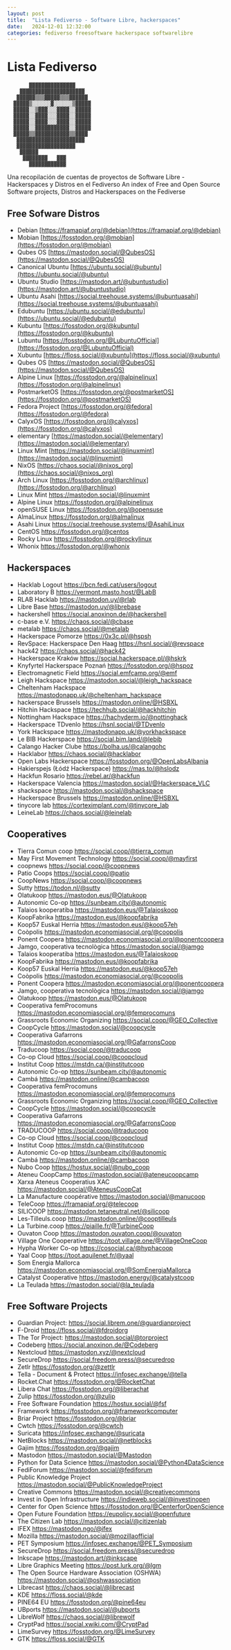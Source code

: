 ```yaml
---
layout: post
title:  "Lista Fediverso - Software Libre, hackerspaces"
date:   2024-12-01 12:32:00
categories: fediverso freesoftware hackerspace softwarelibre
---
```

# Lista Fediverso

           ▓▓▓▓▓▓▓▓▓▓▓▓▓▓▓               
        ▓▓▓▓▓▓▓▓▓▓▓▓▓▓▓▓▓▓▓▓▓            
       ▓▓▓▓▓▓▒▒▒▓▓▓▓▓▒▒▒▓▓▓▓▓▓           
      ▓▓▓▓▓▒░░░░░░▓░░░░░░▒▓▓▓▓▓          
      ▓▓▓▓▓░░▒▓▓▓░░░▓▓▓▓░░▓▓▓▓▓          
      ▓▓▓▓▓░░▓▓▓▓░░░▓▓▓▓░░▓▓▓▓▓          
      ▓▓▓▓▓░░▓▓▓▓░░░▓▓▓▓░░▓▓▓▓▓          
      ▓▓▓▓▓░░▓▓▓▓▓▓▓▓▓▓▓░░▓▓▓▓▓          
      ▓▓▓▓▓▒▒▓▓▓▓▓▓▓▓▓▓▓▒▒▓▓▓▓           
       ▓▓▓▓▓▓▓▓▓▓▓▓▓▓▓▓▓▓▓▓▓▓            
       ▓▓▓▓▓▓▓▓▓▓▓▓▓▓▓▓▓▓▓               
        ▓▓▓▓▓▓                           
         ▓▓▓▓▓▓▓▓   ▓▓▓                  
           ▓▓▓▓▓▓▓▓▓▓▓▓       

Una recopilación de cuentas de proyectos de Software Libre - Hackerspaces y Distros en el Fediverso
An index of Free and Open Source Software projects, Distros and Hackerspaces on the Fediverse

## Free Sofware Distros

* Debian [https://framapiaf.org/@debian](https://framapiaf.org/@debian)
* Mobian [https://fosstodon.org/@mobian](https://fosstodon.org/@mobian)
* Qubes OS [https://mastodon.social/@QubesOS](https://mastodon.social/@QubesOS)
* Canonical Ubuntu [https://ubuntu.social/@ubuntu](https://ubuntu.social/@ubuntu)
* Ubuntu Studio [https://mastodon.art/@ubuntustudio](https://mastodon.art/@ubuntustudio)
* Ubuntu Asahi [https://social.treehouse.systems/@ubuntuasahi](https://social.treehouse.systems/@ubuntuasahi)
* Edubuntu [https://ubuntu.social/@edubuntu](https://ubuntu.social/@edubuntu)
* Kubuntu [https://fosstodon.org/@kubuntu](https://fosstodon.org/@kubuntu)
* Lubuntu [https://fosstodon.org/@LubuntuOfficial](https://fosstodon.org/@LubuntuOfficial)
* Xubuntu [https://floss.social/@xubuntu](https://floss.social/@xubuntu)
* Qubes OS [https://mastodon.social/@QubesOS](https://mastodon.social/@QubesOS)
* Alpine Linux [https://fosstodon.org/@alpinelinux](https://fosstodon.org/@alpinelinux)
* PostmarketOS [https://fosstodon.org/@postmarketOS](https://fosstodon.org/@postmarketOS)
* Fedora Project [https://fosstodon.org/@fedora](https://fosstodon.org/@fedora)
* CalyxOS [https://fosstodon.org/@calyxos](https://fosstodon.org/@calyxos)
* elementary [https://mastodon.social/@elementary](https://mastodon.social/@elementary)
* Linux Mint [https://mastodon.social/@linuxmint](https://mastodon.social/@linuxmint)
* NixOS [https://chaos.social/@nixos_org](https://chaos.social/@nixos_org)
* Arch Linux [https://fosstodon.org/@archlinux](https://fosstodon.org/@archlinux)
* Linux Mint https://mastodon.social/@linuxmint
* Alpine Linux https://fosstodon.org/@alpinelinux
* openSUSE Linux https://fosstodon.org/@opensuse
* AlmaLinux https://fosstodon.org/@almalinux
* Asahi Linux https://social.treehouse.systems/@AsahiLinux
* CentOS https://fosstodon.org/@centos
* Rocky Linux https://fosstodon.org/@rockylinux
* Whonix https://fosstodon.org/@whonix
  
## Hackerspaces

* Hacklab Logout https://bcn.fedi.cat/users/logout
* Laboratory B https://vermont.masto.host/@LabB
* RLAB Hacklab https://mastodon.uy/@rlab
* Libre Base https://mastodon.uy/@librebase
* hackershell https://social.anoxinon.de/@hackershell
* c-base e.V. https://chaos.social/@cbase
* metalab https://chaos.social/@metalab
* Hackerspace Pomorze https://0x3c.pl/@hspsh
* RevSpace: Hackerspace Den Haag https://hsnl.social/@revspace
* hack42 https://chaos.social/@hack42
* Hackerspace Kraków https://social.hackerspace.pl/@hskrk
* Knyfyrtel Hackerspace Poznań https://fosstodon.org/@hspoz
* Electromagnetic Field https://social.emfcamp.org/@emf
* Leigh Hackspace https://mastodon.social/@leigh_hackspace
* Cheltenham Hackspace https://mastodonapp.uk/@cheltenham_hackspace
* hackerspace Brussels https://mastodon.online/@HSBXL
* Hitchin Hackspace https://techhub.social/@hackhitchin
* Nottingham Hackspace https://hachyderm.io/@nottinghack
* Hackerspace TDvenlo https://hsnl.social/@TDvenlo
* York Hackspace https://mastodonapp.uk/@yorkhackspace
* Le BIB Hackerspace https://social.bim.land/@lebib
* Calango Hacker Clube https://bolha.us/@calangohc
* Hacklabor https://chaos.social/@hacklabor
* Open Labs Hackerspace https://fosstodon.org/@OpenLabsAlbania
* Hakierspejs (Łódź Hackerspace) https://mas.to/@hslodz
* Hackfun Rosario https://rebel.ar/@hackfun
* Hackerspace Valencia https://mastodon.social/@Hackerspace_VLC
* shackspace https://mastodon.social/@shackspace
* Hackerspace Brussels https://mastodon.online/@HSBXL
* tinycore lab https://corteximplant.com/@tinycore_lab
* LeineLab https://chaos.social/@leinelab

## Cooperatives

* Tierra Comun coop https://social.coop/@tierra_comun
* May First Movement Technology https://social.coop/@mayfirst
* coopnews https://social.coop/@coopnews
* Patio Coops https://social.coop/@patio
* CoopNews https://social.coop/@coopnews
* Sutty https://todon.nl/@sutty
* Olatukoop https://mastodon.eus/@Olatukoop
* Autonomic Co-op https://sunbeam.city/@autonomic
* Talaios kooperatiba https://mastodon.eus/@Talaioskoop
* KoopFabrika https://mastodon.eus/@koopfabrika
* Koop57 Euskal Herria https://mastodon.eus/@koop57eh
* Coòpolis https://mastodon.economiasocial.org/@coopolis
* Ponent Coopera https://mastodon.economiasocial.org/@ponentcoopera
* Jamgo, cooperativa tecnològica https://mastodon.social/@jamgo
* Talaios kooperatiba https://mastodon.eus/@Talaioskoop
* KoopFabrika https://mastodon.eus/@koopfabrika
* Koop57 Euskal Herria https://mastodon.eus/@koop57eh
* Coòpolis https://mastodon.economiasocial.org/@coopolis
* Ponent Coopera https://mastodon.economiasocial.org/@ponentcoopera
* Jamgo, cooperativa tecnològica https://mastodon.social/@jamgo
* Olatukoop https://mastodon.eus/@Olatukoop	
* Cooperativa femProcomuns https://mastodon.economiasocial.org/@femprocomuns
* Grassroots Economic Organizing https://social.coop/@GEO_Collective
* CoopCycle https://mastodon.social/@coopcycle
* Cooperativa Gafarrons https://mastodon.economiasocial.org/@GafarronsCoop 
* Traducoop https://social.coop/@traducoop
* Co-op Cloud https://social.coop/@coopcloud
* Institut Coop https://mstdn.ca/@institutcoop
* Autonomic Co-op https://sunbeam.city/@autonomic
* Cambá https://mastodon.online/@cambacoop
* Cooperativa femProcomuns https://mastodon.economiasocial.org/@femprocomuns
* Grassroots Economic Organizing https://social.coop/@GEO_Collective
* CoopCycle https://mastodon.social/@coopcycle
* Cooperativa Gafarrons https://mastodon.economiasocial.org/@GafarronsCoop 
* TRADUCOOP https://social.coop/@traducoop
* Co-op Cloud https://social.coop/@coopcloud
* Institut Coop https://mstdn.ca/@institutcoop
* Autonomic Co-op https://sunbeam.city/@autonomic
* Cambá https://mastodon.online/@cambacoop
* Nubo Coop https://hostux.social/@nubo_coop
* Ateneu CoopCamp https://mastodon.social/@ateneucoopcamp
* Xarxa Ateneus Cooperatius XAC https://mastodon.social/@AteneusCoopCat
* La Manufacture coopérative https://mastodon.social/@manucoop
* TeleCoop https://framapiaf.org/@telecoop
* SILICOOP https://mastodon.tetaneutral.net/@silicoop
* Les-Tilleuls.coop https://mastodon.online/@cooptilleuls
* La Turbine.coop https://piaille.fr/@TurbineCoop
* Ouvaton Coop https://mastodon.ouvaton.coop/@ouvaton
* Village One Cooperative https://toot.village.one/@VillageOneCoop
* Hypha Worker Co-op https://cosocial.ca/@hyphacoop
* Yaal Coop https://toot.aquilenet.fr/@yaal
* Som Energia Mallorca https://mastodon.economiasocial.org/@SomEnergiaMallorca
* Catalyst Cooperative https://mastodon.energy/@catalystcoop
* La Teulada https://mastodon.social/@la_teulada

## Free Software Projects

* Guardian Project: https://social.librem.one/@guardianproject 
* F-Droid https://floss.social/@fdroidorg
* The Tor Project: https://mastodon.social/@torproject
* Codeberg https://social.anoxinon.de/@Codeberg
* Nextcloud https://mastodon.xyz/@nextcloud
* SecureDrop https://social.freedom.press/@securedrop
* Zetlr https://fosstodon.org/@zettlr
* Tella - Document & Protect https://infosec.exchange/@tella
* Rocket.Chat https://fosstodon.org/@RocketChat
* Libera Chat https://fosstodon.org/@liberachat
* Zulip https://fosstodon.org/@zulip
* Free Software Foundation https://hostux.social/@fsf
* Framework https://fosstodon.org/@frameworkcomputer
* Briar Project https://fosstodon.org/@briar
* Cwtch https://fosstodon.org/@cwtch
* Suricata https://infosec.exchange/@suricata
* NetBlocks https://mastodon.social/@netblocks
* Gajim https://fosstodon.org/@gajim
* Mastodon https://mastodon.social/@Mastodon
* Python for Data Science https://mastodon.social/@Python4DataScience
* FediForum https://mastodon.social/@fediforum
* Public Knowledge Project https://mastodon.social/@PublicKnowledgeProject
* Creative Commons https://mastodon.social/@creativecommons
* Invest in Open Infrastructure https://indieweb.social/@investinopen
* Center for Open Science https://fosstodon.org/@CenterforOpenScience
* Open Future Foundation https://eupolicy.social/@openfuture
* The Citizen Lab https://mastodon.social/@citizenlab
* IFEX https://mastodon.ngo/@ifex
* Mozilla https://mastodon.social/@mozillaofficial
* PET Symposium https://infosec.exchange/@PET_Symposium
* SecureDrop https://social.freedom.press/@securedrop
* Inkscape https://mastodon.art/@inkscape
* Libre Graphics Meeting https://post.lurk.org/@lgm
* The Open Source Hardware Association (OSHWA) https://mastodon.social/@oshwassociation
* Librecast https://chaos.social/@librecast
* KDE https://floss.social/@kde
* PINE64 EU https://fosstodon.org/@pine64eu
* UBports https://mastodon.social/@ubports
* LibreWolf https://chaos.social/@librewolf
* CryptPad https://social.xwiki.com/@CryptPad
* LimeSurvey https://fosstodon.org/@LimeSurvey
* GTK https://floss.social/@GTK
